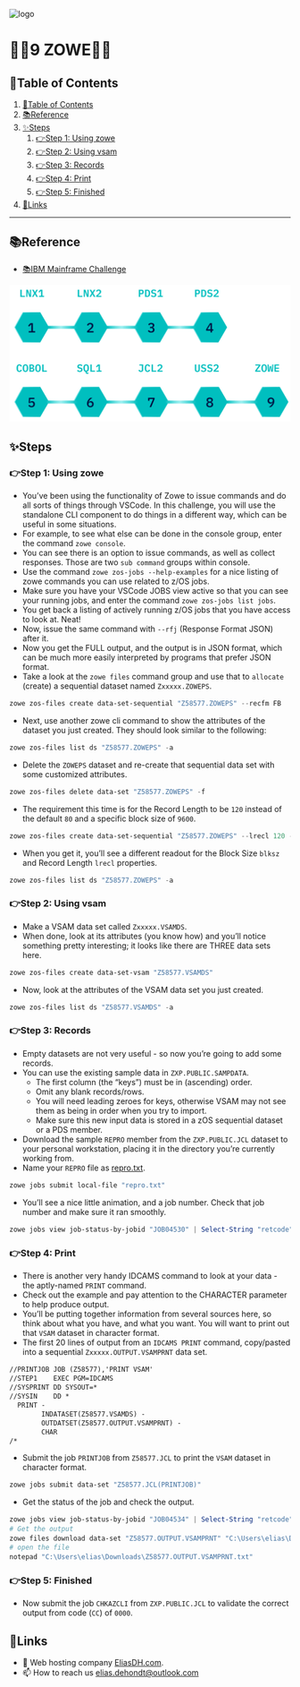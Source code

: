 ![logo](https://eliasdh.com/assets/media/images/logo-github.png)
# 💙🤍9 ZOWE🤍💙

## 📘Table of Contents

1. [📘Table of Contents](#📘table-of-contents)
2. [📚Reference](#📚reference)
3. [✨Steps](#✨steps)
    1. [👉Step 1: Using zowe](#👉step-1-using-zowe)
    2. [👉Step 2: Using vsam](#👉step-2-using-vsam)
    3. [👉Step 3: Records](#👉step-3-records)
    4. [👉Step 4: Print](#👉step-4-print)
    5. [👉Step 5: Finished](#👉step-5-finished)
4. [🔗Links](#🔗links)

---

## 📚Reference

- [📚IBM Mainframe Challenge](https://ibmzxplore-static.s3.eu-gb.cloud-object-storage.appdomain.cloud/ZCLI1.pdf)

![IBM Fundamentals](/Images/IBM-Advanced.png)

## ✨Steps

### 👉Step 1: Using zowe

- You’ve been using the functionality of Zowe to issue commands and do all sorts of things through VSCode. In this challenge, you will use the standalone CLI component to do things in a different way, which can be useful in some situations.
- For example, to see what else can be done in the console group, enter the command `zowe console`. 
- You can see there is an option to issue commands, as well as collect responses. Those are two `sub command` groups within console.
- Use the command `zowe zos-jobs --help-examples` for a nice listing of zowe commands you can use related to z/OS jobs.
- Make sure you have your VSCode JOBS view active so that you can see your running jobs, and enter the command `zowe zos-jobs list jobs`.
- You get back a listing of actively running z/OS jobs that you have access to look at. Neat!
- Now, issue the same command with `--rfj` (Response Format JSON) after it.
- Now you get the FULL output, and the output is in JSON format, which can be much more easily interpreted by programs that prefer JSON format.
- Take a look at the `zowe files` command group and use that to `allocate` (create) a sequential dataset named `Zxxxxx.ZOWEPS`.
```powershell
zowe zos-files create data-set-sequential "Z58577.ZOWEPS" --recfm FB
```
- Next, use another zowe cli command to show the attributes of the dataset you just created. They should look similar to the following:
```powershell
zowe zos-files list ds "Z58577.ZOWEPS" -a
```
- Delete the `ZOWEPS` dataset and re-create that sequential data set with some customized attributes.
```powershell
zowe zos-files delete data-set "Z58577.ZOWEPS" -f
```
- The requirement this time is for the Record Length to be `120` instead of the default `80` and a specific block size of `9600`.
```powershell
zowe zos-files create data-set-sequential "Z58577.ZOWEPS" --lrecl 120 --blksize 9600 --recfm FB
```
- When you get it, you’ll see a different readout for the Block Size `blksz` and Record Length `lrecl` properties.
```powershell
zowe zos-files list ds "Z58577.ZOWEPS" -a
```

### 👉Step 2: Using vsam

- Make a VSAM data set called `Zxxxxx.VSAMDS`.
- When done, look at its attributes (you know how) and you’ll notice something pretty interesting; it looks like there are THREE data sets here.
```powershell
zowe zos-files create data-set-vsam "Z58577.VSAMDS"
```
- Now, look at the attributes of the VSAM data set you just created.
```powershell
zowe zos-files list ds "Z58577.VSAMDS" -a
```

### 👉Step 3: Records

- Empty datasets are not very useful - so now you’re going to add some records.
- You can use the existing sample data in `ZXP.PUBLIC.SAMPDATA`.
    - The first column (the “keys”) must be in (ascending) order.
    - Omit any blank records/rows.
    - You will need leading zeroes for keys, otherwise VSAM may not see them as being in order when you try to import.
    - Make sure this new input data is stored in a zOS sequential dataset or a PDS member.
- Download the sample `REPRO` member from the `ZXP.PUBLIC.JCL` dataset to your personal workstation, placing it in the directory you’re currently working from.
- Name your `REPRO` file as [repro.txt](/Source/repro.txt).
```powershell
zowe jobs submit local-file "repro.txt"
```
- You’ll see a nice little animation, and a job number. Check that job number and make sure it ran smoothly.
```powershell
zowe jobs view job-status-by-jobid "JOB04530" | Select-String "retcode"
```

### 👉Step 4: Print

- There is another very handy IDCAMS command to look at your data - the aptly-named `PRINT` command.
- Check out the example and pay attention to the CHARACTER parameter to help produce output.
- You’ll be putting together information from several sources here, so think about what you have, and what you want. You will want to print out that `VSAM` dataset in character format.
- The first 20 lines of output from an `IDCAMS PRINT` command, copy/pasted into a sequential `Zxxxxx.OUTPUT.VSAMPRNT` data set.
```jcl
//PRINTJOB JOB (Z58577),'PRINT VSAM'
//STEP1    EXEC PGM=IDCAMS
//SYSPRINT DD SYSOUT=*
//SYSIN    DD *
  PRINT - 
        INDATASET(Z58577.VSAMDS) -
        OUTDATSET(Z58577.OUTPUT.VSAMPRNT) -
        CHAR
/*
```
- Submit the job `PRINTJOB` from `Z58577.JCL` to print the `VSAM` dataset in character format.
```powershell
zowe jobs submit data-set "Z58577.JCL(PRINTJOB)"
```
- Get the status of the job and check the output.
```powershell
zowe jobs view job-status-by-jobid "JOB04534" | Select-String "retcode"
# Get the output
zowe files download data-set "Z58577.OUTPUT.VSAMPRNT" "C:\Users\elias\Downloads\Z58577.OUTPUT.VSAMPRNT.txt"
# open the file
notepad "C:\Users\elias\Downloads\Z58577.OUTPUT.VSAMPRNT.txt"
```

### 👉Step 5: Finished

- Now submit the job `CHKAZCLI` from `ZXP.PUBLIC.JCL` to validate the correct output from code (`CC`) of `0000`.

## 🔗Links
- 👯 Web hosting company [EliasDH.com](https://eliasdh.com).
- 📫 How to reach us elias.dehondt@outlook.com